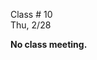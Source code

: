 <div class="lecture2">

<div class="column_date">
<p markdown="block">

Class # 10 <br>
Thu, 2/28



</p>
</div>

<div class="column_materials">
<p markdown="block">

__No class meeting.__


<br>

</p>
</div>

<div class="column_assign">
<p markdown="block">



</p>
</div>

</div>
